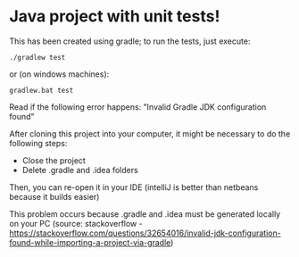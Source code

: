 Java project with unit tests!
===

This has been created using gradle; to run the tests, just execute:

```
./gradlew test
```

or (on windows machines):

```
gradlew.bat test
```

Read if the following error happens:
"Invalid Gradle JDK configuration found"

After cloning this project into your computer, it might be necessary to do the following steps:

- Close the project
- Delete .gradle and .idea folders

Then, you can re-open it in your IDE (intelliJ is better than netbeans because it builds easier)

This problem occurs because .gradle and .idea must be generated locally on your PC (source: stackoverflow - https://stackoverflow.com/questions/32654016/invalid-jdk-configuration-found-while-importing-a-project-via-gradle)

